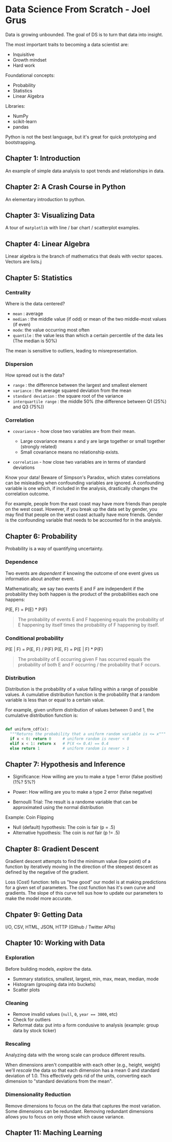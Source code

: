 # Data Science From Scratch - Joel Grus

Data is growing unbounded. The goal of DS is to turn that data into insight.

The most important traits to becoming a data scientist are:

* Inquisitive
* Growth mindset
* Hard work

Foundational concepts:

* Probability
* Statistics
* Linear Algebra

Libraries:

* NumPy
* scikit-learn
* pandas

Python is not the best language, but it's great for quick prototyping and bootstrapping.

## Chapter 1: Introduction

An example of simple data analysis to spot trends and relationships in data.

## Chapter 2: A Crash Course in Python

An elementary introduction to python.

## Chapter 3: Visualizing Data

A tour of `matplotlib` with line / bar chart / scatterplot examples.

## Chapter 4: Linear Algebra

Linear algebra is the branch of mathematics that deals with vector spaces. Vectors are lists.j

## Chapter 5: Statistics

### Centrality

Where is the data centered?

* `mean` : average
* `median` : the middle value (if odd) or mean of the two middle-most values (if even)
* `mode`: the value occurring most often
* `quantile` : the value less than which a certain percentile of the data lies (The median is 50%)

The mean is sensitive to outliers, leading to misrepresentation.

### Dispersion

How spread out is the data?

* `range` : the difference between the largest and smallest element
* `variance` : the average squared deviation from the mean
* `standard deviation` : the square root of the variance
* `interquartile range` : the middle 50% (the difference between Q1 (25%) and Q3 (75%))

### Correlation

* `covariance` - how close two variables are from their mean.
  * Large covariance means x and y are large together or small together (strongly related)
  * Small covariance means no relationship exists.

* `correlation` - how close two variables are in terms of standard deviations

Know your data! Beware of Simpson's Paradox, which states correlations can be
misleading when confounding variables are ignored. A confounding variable is one
which, if included in the analysis, drastically changes the correlation outcome.

For example, people from the east coast may have more friends than people on the
west coast. However, if you break up the data set by gender, you may find that
people on the west coast actually have more friends. Gender is the confounding
variable that needs to be accounted for in the analysis.

## Chapter 6: Probability

Probability is a way of quantifying uncertainty.

### Dependence

Two events are *dependent* if knowing the outcome of one event gives us
information about another event.

Mathematically, we say two events E and F are independent if the probability
they both happen is the product of the probabilities each one happens:

P(E, F) = P(E) * P(F)

> The probability of events E and F happening equals the probability of E
> happening by itself times the probability of F happening by itself.

### Conditional probability

P(E | F) = P(E, F) / P(F)
P(E, F) = P(E | F) * P(F)

> The probability of E occurring given F has occurred equals the probability of
> both E and F occurring / the probability that F occurs.

### Distribution

Distribution is the probability of a value falling within a range of possible
values. A cumulative distribution function is the probability that a random
variable is less than or equal to a certain value.

For example, given uniform distribution of values between 0 and 1, the
cumulative distribution function is:

```python

def uniform_cdf(x):
  """Returns the probability that a uniform random variable is <= x"""
  if x < 0: return 0     # uniform random is never < 0
  elif x < 1: return x   # P(X <= 0.4) == 0.4
  else return 1          # uniform random is never > 1
```

## Chapter 7: Hypothesis and Inference

* Significance: How willing are you to make a type 1 error (false positive) (1%? 5%?)
* Power: How willing are you to make a type 2 error (false negative)

* Bernoulli Trial: The result is a randome variable that can be approximated using the normal distribution

Example: Coin Flipping

* Null (default) hypothesis: The coin is fair (p = .5)
* Alternative hypothesis: The coin is *not* fair (p != .5)


## Chapter 8: Gradient Descent

Gradient descent attempts to find the minimum value (low point) of a function by
iteratively moving in the direction of the steepest descent as defined by the
negative of the gradient.

Loss (Cost) function: tells us "how good" our model is at making predictions for a
given set of parameters. The cost function has it's own curve and gradients. The
slope of this curve tell sus how to update our parameters to make the model more
accurate.


## Chpater 9: Getting Data

I/O, CSV, HTML, JSON, HTTP (Github / Twitter APIs)

## Chapter 10: Working with Data

### Exploration

Before building models, *explore* the data.

* Summary statistics, smallest, largest, min, max, mean, median, mode
* Histogram (grouping data into buckets)
* Scatter plots

### Cleaning

* Remove invalid values (`null`, `0`, `year == 3000`, etc)
* Check for outliers
* Reformat data: put into a form condusive to analysis (example: group data by stock ticker)

### Rescaling

Analyzing data with the wrong scale can produce different results.

When dimensions aren't compatible with each other (e.g., height, weight) we'll
*rescale* the data so that each dimension has a mean 0 and standard deviation of
1.0. This effectively gets rid of the units, converting each dimension to
"standard deviations from the mean".

### Dimensionality Reduction

Remove dimensions to focus on the data that captures the most variation. Some
dimensions can be redundant. Removing redundant dimensions allows you to focus
on only those which cause variance.

## Chapter 11: Maching Learning


